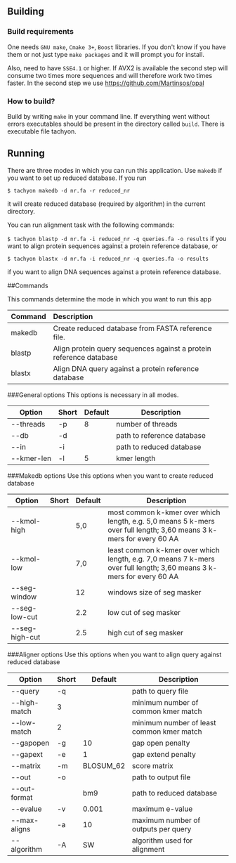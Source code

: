 ## Building

### Build requirements

One needs `GNU make`, `Cmake 3+`, `Boost` libraries.
If you don't know if you have them or
not just type `make packages` and it will prompt you for install.

Also, need to have `SSE4.1` or higher. If AVX2 is available
the second step will consume two times more sequences and will therefore work two times faster. In the second step
we use https://github.com/Martinsos/opal

### How to build?

Build by writing `make` in your command line. If everything went without errors
executables should be present in the directory called `build`. There is executable file
tachyon.

## Running
There are three modes in which you can run this application. Use `makedb` if you want to set up reduced database. If
you run

`$ tachyon makedb -d nr.fa -r reduced_nr`

it will create reduced database (required by algorithm) in the current directory.

You can run alignment task with the following commands:

`$ tachyon blastp -d nr.fa -i reduced_nr -q queries.fa -o results`
if you want to align protein sequences against a protein reference database, or

`$ tachyon blastx -d nr.fa -i reduced_nr -q queries.fa -o results`

if you want to align DNA sequences against a protein reference database.

##Commands

This commands determine the mode in which you want to run this app

| Command       | Description                                                             |
| ------------- |:----------------------------------------------------------------------- |
| makedb        | Create reduced database from FASTA reference file.                      |
| blastp        | Align protein query sequences against a protein reference database      |
| blastx        | Align DNA query against a protein reference database                    |

###General options
This options is necessary in all modes.

| Option        |  Short | Default | Description       |
| --------------|--------| --------| ------------------|
|--threads      | -p     |   8     | number of threads |
|--db           | -d     |         | path to reference database |
|--in           | -i     |         | path to reduced database |
|--kmer-len     | -l     |    5    | kmer length |

###Makedb options
Use this options when you want to create reduced database

| Option              |  Short | Default | Description       |
| --------------------|--------| --------| ------------------|
|--kmol-high          |        |  5,0    | most common k-kmer over which length, e.g. 5,0 means 5 k-mers over full length; 3,60 means 3 k-mers for every 60 AA |
|--kmol-low          |         |  7,0    | least common k-kmer over which length, e.g. 7,0 means 7 k-mers over full length; 3,60 means 3 k-mers for every 60 AA |
|--seg-window        |        |  12    | windows size of seg masker |
|--seg-low-cut          |        |  2.2    | low cut of seg masker |
|--seg-high-cut         |        |  2.5    | high cut of seg masker |

###Aligner options
Use this options when you want to align query against reduced database

| Option        |  Short | Default      | Description       |
| --------      |--------| --------     | ------------------|
|--query        | -q     |              | path to query file |
|--high-match           | 3     |              | minimum number of common kmer match |
|--low-match           | 2     |              | minimum number of least common kmer match |
|--gapopen      | -g     |     10       | gap open penalty |
|--gapext       | -e     |     1        | gap extend penalty |
|--matrix       | -m     | BLOSUM_62    | score matrix |
|--out          | -o     |              | path to output file |
|--out-format   |        |      bm9     | path to reduced database |
|--evalue       |   -v   |   0.001      | maximum e-value |
|--max-aligns   | -a     |   10         | maximum number of outputs per query |
|--algorithm    |   -A   |      SW        | algorithm used for alignment|




